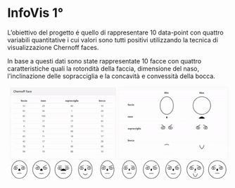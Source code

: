 # InfoVis 1°

L’obiettivo del progetto é quello di rappresentare 10 data-point con quattro variabili quantitative i cui valori sono
tutti positivi utilizzando la tecnica di visualizzazione Chernoff faces.

In base a questi dati sono state rappresentate 10 facce con  quattro 
caratteristiche quali la rotondità della faccia, dimensione del naso, l'inclinazione
delle sopracciglia e la concavità e convessità della bocca.



![](videoclip/gift_project.gif)
